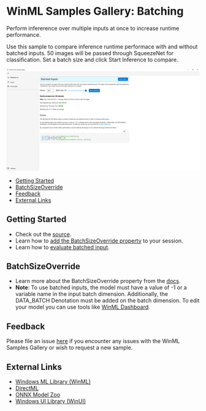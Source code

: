 # WinML Samples Gallery: Batching
 Perform infererence over multiple inputs at once to increase runtime performance.
 
 Use this sample to compare inference runtime performace with and without batched inputs. 50 images will be passed through SqueezeNet for classification. Set a batch size and click Start Inference to compare.
 
<img src="docs/BatchingScreenshot.png" width="650"/>

- [Getting Started](#getting-started)
- [BatchSizeOverride](#batchsizeoverride)
- [Feedback]($feedback)
- [External Links](#external-links)

## Getting Started
- Check out the [source](https://github.com/microsoft/Windows-Machine-Learning/blob/master/Samples/WinMLSamplesGallery/WinMLSamplesGallery/Samples/Batching/Batching.xaml.cs).
- Learn how to [add the BatchSizeOverride property](https://github.com/microsoft/Windows-Machine-Learning/blob/master/Samples/WinMLSamplesGallery/WinMLSamplesGallery/Samples/Batching/Batching.xaml.cs#L125) to your session.
- Learn how to [evaluate batched input](https://github.com/microsoft/Windows-Machine-Learning/blob/master/Samples/WinMLSamplesGallery/WinMLSamplesGallery/Samples/Batching/Batching.xaml.cs#L186).

## BatchSizeOverride
- Learn more about the BatchSizeOverride property from the [docs](https://docs.microsoft.com/en-us/uwp/api/windows.ai.machinelearning.learningmodelsessionoptions.batchsizeoverride?view=winrt-22000).
- **Note**: To use batched inputs, the model must have a value of -1 or a variable name in the input batch dimension. Additionally, the DATA_BATCH Denotation must be added on the batch dimension. To edit your model you can use tools like [WinML Dashboard](https://github.com/Microsoft/Windows-Machine-Learning/tree/master/Tools/WinMLDashboard).

## Feedback
Please file an issue [here](https://github.com/microsoft/Windows-Machine-Learning/issues/new) if you encounter any issues with the WinML Samples Gallery or wish to request a new sample.

## External Links

- [Windows ML Library (WinML)](https://docs.microsoft.com/en-us/windows/ai/windows-ml/)
- [DirectML](https://github.com/microsoft/directml)
- [ONNX Model Zoo](https://github.com/onnx/models)
- [Windows UI Library (WinUI)](https://docs.microsoft.com/en-us/windows/apps/winui/) 

